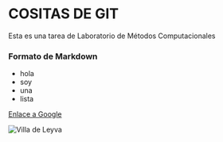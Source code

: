 # COSITAS DE GIT
Esta es una tarea de Laboratorio de Métodos Computacionales

### Formato de Markdown

* hola
* soy
* una
* lista

[Enlace a Google](https://www.google.com)

![Villa de Leyva](https://upload.wikimedia.org/wikipedia/commons/6/66/Villadeleyva04.jpg)

